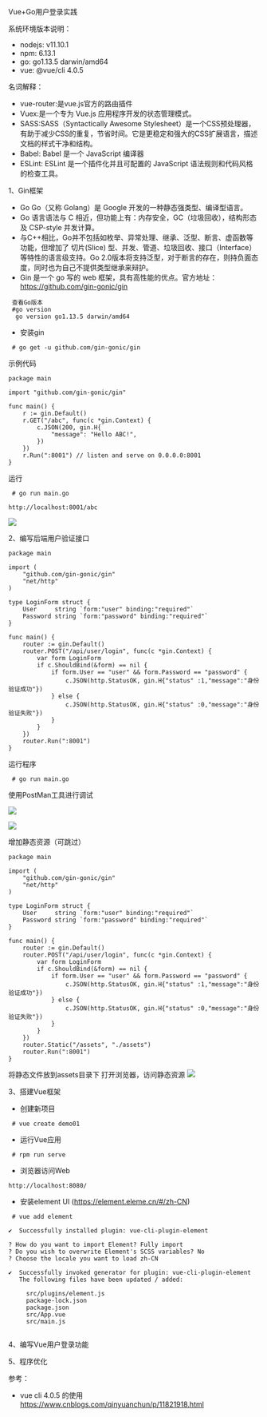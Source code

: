 Vue+Go用户登录实践

系统环境版本说明：
* nodejs:  v11.10.1
* npm:  6.13.1
* go:   go1.13.5 darwin/amd64
* vue:  @vue/cli 4.0.5

名词解释：
* vue-router:是vue.js官方的路由插件
* Vuex:是一个专为 Vue.js 应用程序开发的状态管理模式。
* SASS:SASS（Syntactically Awesome Stylesheet）是一个CSS预处理器，有助于减少CSS的重复，节省时间。它是更稳定和强大的CSS扩展语言，描述文档的样式干净和结构。
* Babel: Babel 是一个 JavaScript 编译器
* ESLint: ESLint 是一个插件化并且可配置的 JavaScript 语法规则和代码风格的检查工具。





1、Gin框架

* Go Go（又称 Golang）是 Google 开发的一种静态强类型、编译型语言。
* Go 语言语法与 C 相近，但功能上有：内存安全，GC（垃圾回收），结构形态及 CSP-style 并发计算。
* 与C++相比，Go并不包括如枚举、异常处理、继承、泛型、断言、虚函数等功能，但增加了 切片(Slice) 型、并发、管道、垃圾回收、接口（Interface）等特性的语言级支持。Go 2.0版本将支持泛型，对于断言的存在，则持负面态度，同时也为自己不提供类型继承来辩护。
* Gin 是一个 go 写的 web 框架，具有高性能的优点。官方地址：https://github.com/gin-gonic/gin


```
 查看Go版本
 #go version
  go version go1.13.5 darwin/amd64

```

* 安装gin

```
 # go get -u github.com/gin-gonic/gin
```

示例代码


```
package main

import "github.com/gin-gonic/gin"

func main() {
    r := gin.Default()
    r.GET("/abc", func(c *gin.Context) {
        c.JSON(200, gin.H{
            "message": "Hello ABC!",
        })
    })
    r.Run(":8001") // listen and serve on 0.0.0.0:8001
}
```

运行


```
 # go run main.go
```


```
http://localhost:8001/abc
```
![](/03_VUE_GO/images/01@2x.png)

2、编写后端用户验证接口


```
package main

import (
    "github.com/gin-gonic/gin"
    "net/http"
)

type LoginForm struct {
    User     string `form:"user" binding:"required"`
    Password string `form:"password" binding:"required"`
}

func main() {
    router := gin.Default()
    router.POST("/api/user/login", func(c *gin.Context) {
        var form LoginForm
        if c.ShouldBind(&form) == nil {
            if form.User == "user" && form.Password == "password" {
                c.JSON(http.StatusOK, gin.H{"status" :1,"message":"身份验证成功"})
            } else {
                c.JSON(http.StatusOK, gin.H{"status" :0,"message":"身份验证失败"})
            }
        }
    })
    router.Run(":8001")
}
```
运行程序

```
 # go run main.go
```

使用PostMan工具进行调试

![](/03_VUE_GO/images/02@2x.png)

![](/03_VUE_GO/images/03@2x.png)

增加静态资源（可跳过）


```
package main

import (
    "github.com/gin-gonic/gin"
    "net/http"
)

type LoginForm struct {
    User     string `form:"user" binding:"required"`
    Password string `form:"password" binding:"required"`
}

func main() {
    router := gin.Default()
    router.POST("/api/user/login", func(c *gin.Context) {
        var form LoginForm
        if c.ShouldBind(&form) == nil {
            if form.User == "user" && form.Password == "password" {
                c.JSON(http.StatusOK, gin.H{"status" :1,"message":"身份验证成功"})
            } else {
                c.JSON(http.StatusOK, gin.H{"status" :0,"message":"身份验证失败"})
            }
        }
    })
    router.Static("/assets", "./assets")
    router.Run(":8001")
}

```
将静态文件放到assets目录下
打开浏览器，访问静态资源
![](/03_VUE_GO/images/04@2x.png)


3、搭建Vue框架
* 创建新项目

```
 # vue create demo01
```

* 运行Vue应用

```
 # rpm run serve
```

* 浏览器访问Web
```
http://localhost:8080/
```

* 安装element UI (https://element.eleme.cn/#/zh-CN)


```
 # vue add element
```


```
✔  Successfully installed plugin: vue-cli-plugin-element

? How do you want to import Element? Fully import
? Do you wish to overwrite Element's SCSS variables? No
? Choose the locale you want to load zh-CN

✔  Successfully invoked generator for plugin: vue-cli-plugin-element
   The following files have been updated / added:

     src/plugins/element.js
     package-lock.json
     package.json
     src/App.vue
     src/main.js
     
```

4、编写Vue用户登录功能



5、程序优化


参考：
* vue cli 4.0.5 的使用 https://www.cnblogs.com/qinyuanchun/p/11821918.html
